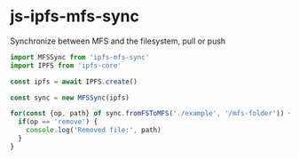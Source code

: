 # js-ipfs-mfs-sync
Synchronize between MFS and the filesystem, pull or push

```javascript
import MFSSync from 'ipfs-mfs-sync'
import IPFS from 'ipfs-core'

const ipfs = await IPFS.create()

const sync = new MFSSync(ipfs)

for(const {op, path} of sync.fromFSToMFS('./example', '/mfs-folder')) {
  if(op == 'remove') {
    console.log('Removed file:', path)
  }
}
```
